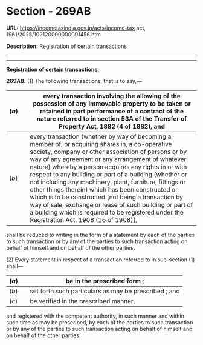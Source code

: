 # Section - 269AB

**URL:** https://incometaxindia.gov.in/acts/income-tax act, 1961/2025/102120000000091456.htm

**Description:** Registration of certain transactions

---

****  
  
**Registration of certain transactions.**

**269AB.** (1) The following transactions, that is to say,—

(_a_) |  |  every transaction involving the allowing of the possession of any immovable property to be taken or retained in part performance of a contract of the nature referred to in section 53A of the Transfer of Property Act, 1882 (4 of 1882), and  
---|---|---  
(_b_) |  |  every transaction (whether by way of becoming a member of, or acquiring shares in, a co-operative society, company or other association of persons or by way of any agreement or any arrangement of whatever nature) whereby a person acquires any rights in or with respect to any building or part of a building (whether or not including any machinery, plant, furniture, fittings or other things therein) which has been constructed or which is to be constructed [not being a transaction by way of sale, exchange or lease of such building or part of a building which is required to be registered under the Registration Act, 1908 (16 of 1908)],  
  
shall be reduced to writing in the form of a statement by each of the parties to such transaction or by any of the parties to such transaction acting on behalf of himself and on behalf of the other parties.

(2) Every statement in respect of a transaction referred to in sub-section (1) shall—

(_a_) |  |  be in the prescribed form ;  
---|---|---  
(_b_) |  |  set forth such particulars as may be prescribed ; and  
(_c_) |  |  be verified in the prescribed manner,  
  
and registered with the competent authority, in such manner and within such time as may be prescribed, by each of the parties to such transaction or by any of the parties to such transaction acting on behalf of himself and on behalf of the other parties.